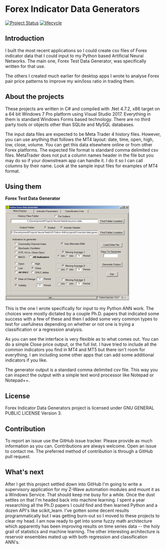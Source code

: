 # Forex Indicator Data Generators

[![Project Status](https://www.repostatus.org/badges/latest/active.svg)](https://www.repostatus.org/#active)
[![lifecycle](https://img.shields.io/badge/lifecycle-maturing-blue.svg)](https://www.tidyverse.org/lifecycle/#maturing)

## **Introduction**

I built the most recent applications so I could create csv files of Forex indicator data that I could input to my Python based Artificial Neural Networks. The main one, Forex Test Data Generator, was specifically written for that use.

The others I created much earlier for desktop apps I wrote to analyse Forex pair price patterns to improve my win/loss ratio in trading them.

## **About the projects**


These projects are written in C# and compiled with .Net 4.7.2, x86 target on a 64 bit Windows 7 Pro platform using Visual Studio 2017. Everything in them is standard Windows Forms based technology. There are no third party tools or objects other than SQLite and MySQL databases.

The input data files are expected to be Meta Trader 4 history files. However, you can use anything that follows the MT4 layout: date, time, open, high, low, close, volume. You can get this data elsewhere online or from other Forex platforms. The expected file format is standard comma delimited csv files. MetaTrader does not put a column names header in the file but you may do so if your downstream app can handle it. I do it so I can call columns by their name. Look at the sample input files for examples of MT4 format.

## **Using them**

**Forex Test Data Generator**

![C:\Development\GitHub repository work area\Forex-Indicator-Data-Generators\images\Fdg_snapshot.png](images/Fdg_snapshot)

This is the one I wrote specifically for input to my Python ANN work. The choices were mostly dictated by a couple Ph.D. papers that indicated some success with a few of these and then I added some very common types to test for usefulness depending on whether or not one is trying a classification or a regression analysis.

As you can see the interface is very flexible as to what comes out. You can do a simple Close price output, or the full list. I have tried to include all the common indicators you find in MT4 and MT5 but there isn't room for everything. I am including some other apps that can add some additional indicators if you like.

The generator output is a standard comma delimited csv file. This way you can inspect the output with a simple text word processor like Notepad or Notepad++.


## License

Forex Indicator Data Generators project is licensed under GNU GENERAL PUBLIC LICENSE Version 3.

## Contribution

To report an issue use the GitHub issue tracker. Please provide as much information as you can.
Contributions are always welcome. Open an issue to contact me. The preferred method of contribution is through a GitHub pull request. 


## **What's next**

After I get this project settled down into GitHub I'm going to write a supervisory application for my Z-Wave automation modules and mount it as a Windows Service. That should keep me busy for a while. Once the dust settles on that I'm headed back into machine learning. I spent a year researching all the Ph.D papers I could find and then learned Python and a dozen API's like scikit_learn. I've gotten some decent results programmatically but I was getting burn-out so I moved to these projects to clear my head. I am now ready to get into some fuzzy math architecture which apparently has been improving results on time series data -- the holy grail of statistics and machine learning. The other interesting architecture is reservoir ensembles mated up with both regression and classification ANN's.
